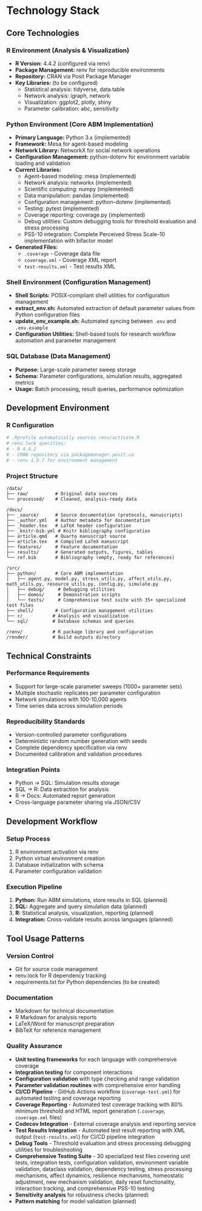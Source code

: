 # Technology Stack

## Core Technologies

### R Environment (Analysis & Visualization)
- **R Version:** 4.4.2 (configured via renv)
- **Package Management:** renv for reproducible environments
- **Repository:** CRAN via Posit Package Manager
- **Key Libraries:** (to be configured)
  - Statistical analysis: tidyverse, data.table
  - Network analysis: igraph, network
  - Visualization: ggplot2, plotly, shiny
  - Parameter calibration: abc, sensitivity

### Python Environment (Core ABM Implementation)
- **Primary Language:** Python 3.x (implemented)
- **Framework:** Mesa for agent-based modeling
- **Network Library:** NetworkX for social network operations
- **Configuration Management:** python-dotenv for environment variable loading and validation
- **Current Libraries:**
  - Agent-based modeling: mesa (implemented)
  - Network analysis: networkx (implemented)
  - Scientific computing: numpy (implemented)
  - Data manipulation: pandas (implemented)
  - Configuration management: python-dotenv (implemented)
  - Testing: pytest (implemented)
  - Coverage reporting: coverage.py (implemented)
  - Debug utilities: Custom debugging tools for threshold evaluation and stress processing
  - PSS-10 integration: Complete Perceived Stress Scale-10 implementation with bifactor model
- **Generated Files:**
  - `.coverage` - Coverage data file
  - `coverage.xml` - Coverage XML report
  - `test-results.xml` - Test results XML

### Shell Environment (Configuration Management)
- **Shell Scripts:** POSIX-compliant shell utilities for configuration management
- **extract_env.sh:** Automated extraction of default parameter values from Python configuration files
- **update_env_example.sh:** Automated syncing between `.env` and `.env.example`
- **Configuration Utilities:** Shell-based tools for research workflow automation and parameter management

### SQL Database (Data Management)
- **Purpose:** Large-scale parameter sweep storage
- **Schema:** Parameter configurations, simulation results, aggregated metrics
- **Usage:** Batch processing, result queries, performance optimization

## Development Environment

### R Configuration
```r
# .Rprofile automatically sources renv/activate.R
# renv.lock specifies:
# - R 4.4.2
# - CRAN repository via packagemanager.posit.co
# - renv 1.0.7 for environment management
```

### Project Structure
```
/data/
├── raw/          # Original data sources
└── processed/    # Cleaned, analysis-ready data

/docs/
├── _source/      # Source documentation (protocols, manuscripts)
├── _author.yml   # Author metadata for documentation
├── _header.tex   # LaTeX header configuration
├── _knitr-bib.yml # Knitr bibliography configuration
├── article.qmd   # Quarto manuscript source
├── article.tex   # Compiled LaTeX manuscript
├── features/     # Feature documentation
├── results/      # Generated outputs, figures, tables
└── ref.bib       # Bibliography (empty, ready for references)

/src/
├── python/       # Core ABM implementation
│   ├── agent.py, model.py, stress_utils.py, affect_utils.py, math_utils.py, resource_utils.py, config.py, simulate.py
│   ├── debug/     # Debugging utilities
│   ├── demos/     # Demonstration scripts
│   └── tests/     # Comprehensive test suite with 35+ specialized test files
├── shell/        # Configuration management utilities
├── r/           # Analysis and visualization
└── sql/         # Database schemas and queries

/renv/           # R package library and configuration
/render/         # Build outputs directory
```

## Technical Constraints

### Performance Requirements
- Support for large-scale parameter sweeps (1000+ parameter sets)
- Multiple stochastic replicates per parameter configuration
- Network simulations with 100-10,000 agents
- Time series data across simulation periods

### Reproducibility Standards
- Version-controlled parameter configurations
- Deterministic random number generation with seeds
- Complete dependency specification via renv
- Documented calibration and validation procedures

### Integration Points
- Python → SQL: Simulation results storage
- SQL → R: Data extraction for analysis
- R → Docs: Automated report generation
- Cross-language parameter sharing via JSON/CSV

## Development Workflow

### Setup Process
1. R environment activation via renv
2. Python virtual environment creation
3. Database initialization with schema
4. Parameter configuration validation

### Execution Pipeline
1. **Python:** Run ABM simulations, store results in SQL (planned)
2. **SQL:** Aggregate and query simulation data (planned)
3. **R:** Statistical analysis, visualization, reporting (planned)
4. **Integration:** Cross-validate results across languages (planned)

## Tool Usage Patterns

### Version Control
- Git for source code management
- renv.lock for R dependency tracking
- requirements.txt for Python dependencies (to be created)

### Documentation
- Markdown for technical documentation
- R Markdown for analysis reports
- LaTeX/Word for manuscript preparation
- BibTeX for reference management

### Quality Assurance
- **Unit testing frameworks** for each language with comprehensive coverage
- **Integration testing** for component interactions
- **Configuration validation** with type checking and range validation
- **Parameter validation routines** with comprehensive error handling
- **CI/CD Pipeline** - GitHub Actions workflow (`coverage-test.yml`) for automated testing and coverage reporting
- **Coverage Reporting** - Automated test coverage tracking with 80% minimum threshold and HTML report generation (`.coverage`, `coverage.xml` files)
- **Codecov Integration** - External coverage analysis and reporting service
- **Test Results Integration** - Automated test result reporting with XML output (`test-results.xml`) for CI/CD pipeline integration
- **Debug Tools** - Threshold evaluation and stress processing debugging utilities for troubleshooting
- **Comprehensive Testing Suite** - 30 specialized test files covering unit tests, integration tests, configuration validation, environment variable validation, dataclass validation, dependency testing, stress processing mechanisms, affect dynamics, resilience mechanisms, homeostatic adjustment, new mechanism validation, daily reset functionality, interaction tracking, and comprehensive PSS-10 testing
- **Sensitivity analysis** for robustness checks (planned)
- **Pattern matching** for model validation (planned)